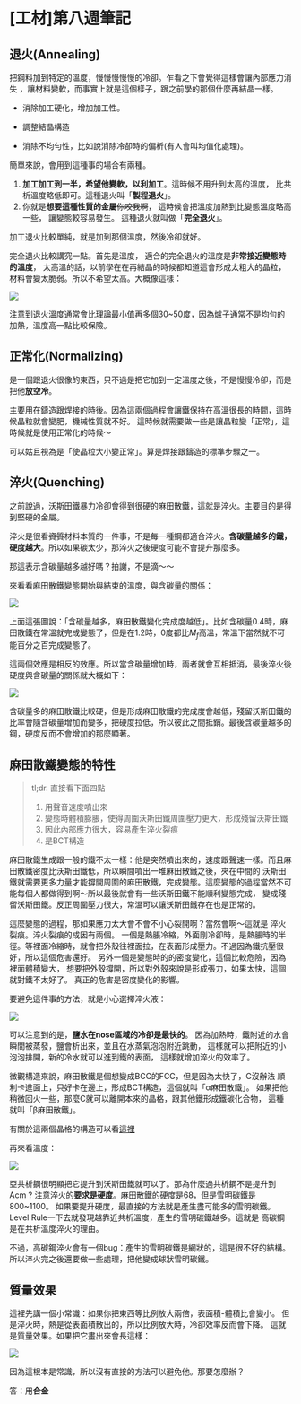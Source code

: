 # [工材]第八週筆記

## 退火(Annealing)
把鋼料加到特定的溫度，慢慢慢慢慢的冷卻。乍看之下會覺得這樣會讓內部應力消失 ，讓材料變軟，而事實上就是這個樣子，跟之前學的那個什麼再結晶一樣。

* 消除加工硬化，增加加工性。

* 調整結晶構造

* 消除不均勻性，比如說消除冷卻時的偏析(有人會叫均值化處理)。

簡單來說，會用到這種事的場合有兩種。

  1.  <b>加工加工到一半，希望他變軟，以利加工</b>。這時候不用升到太高的溫度， 比共析溫度略低即可。這種退火叫「<b>製程退火</b>」。 
  2.  你就是<b>想要這種性質的金屬</b>~~你咬我啊~~， 這時候會把溫度加熱到比變態溫度略高一些， 讓變態較容易發生。 這種退火就叫做「<b>完全退火</b>」。

加工退火比較單純，就是加到那個溫度，然後冷卻就好。


完全退火比較講究一點。首先是溫度， 適合的完全退火的溫度是**非常接近變態時的溫度**， 太高溫的話，以前學在在再結晶的時候都知道這會形成太粗大的晶粒， 材料會變太脆弱。所以不希望太高。大概像這樣：

![](https://i.imgur.com/pT46Dfr.png)

注意到退火溫度通常會比理論最小值再多個30~50度，因為爐子通常不是均勻的加熱，溫度高一點比較保險。

## 正常化(Normalizing)

是一個跟退火很像的東西，只不過是把它加到一定溫度之後，不是慢慢冷卻，而是 把他<b>放空冷</b>。

主要用在鑄造跟焊接的時後。因為這兩個過程會讓鐵保持在高溫很長的時間，這時候晶粒就會變肥，機械性質就不好。 這時候就需要做一些是讓晶粒變「正常」，這時候就是使用正常化的時候～

可以姑且視為是「使晶粒大小變正常」。算是焊接跟鑄造的標準步驟之一。

## 淬火(Quenching)
之前說過，沃斯田鐵暴力冷卻會得到很硬的麻田散鐵，這就是淬火。主要目的是得到堅硬的金屬。

淬火是很看~~資質~~材料本質的一件事，不是每一種鋼都適合淬火。**含碳量越多的鐵，硬度越大**。所以如果碳太少，那淬火之後硬度可能不會提升那麼多。

那這表示含碳量越多越好嗎？拍謝，不是滴～～

來看看麻田散鐵變態開始與結束的溫度，與含碳量的關係：

![](https://i.imgur.com/iHnLWuk.png)

上面這張圖說：「含碳量越多，麻田散鐵變化完成度越低」。比如含碳量0.4時，麻田散鐵在常溫就完成變態了，但是在1.2時，0度都比$M_{f}$高溫，常溫下當然就不可能百分之百完成變態了。

這兩個效應是相反的效應。所以當含碳量增加時，兩者就會互相抵消，最後淬火後硬度與含碳量的關係就大概如下：

![](https://i.imgur.com/CVrEaJ8.png)


含碳量多的麻田散鐵比較硬，但是形成麻田散鐵的完成度會越低，殘留沃斯田鐵的比率會隨含碳量增加而變多，把硬度拉低，所以彼此之間抵銷。最後含碳量越多的鋼，硬度反而不會增加的那麼顯著。

## 麻田散鐵變態的特性

> tl;dr. 直接看下面四點
> 1. 用聲音速度噴出來
> 2. 變態時體積膨脹，使得周圍沃斯田鐵周圍壓力更大，形成殘留沃斯田鐵
> 3. 因此內部應力很大，容易產生淬火裂痕
> 4. 是BCT構造


麻田散鐵生成跟一般的鐵不太一樣：他是突然噴出來的，速度跟聲速一樣。而且麻田散鐵密度比沃斯田鐵低，所以瞬間噴出一堆麻田散鐵之後，夾在中間的 沃斯田鐵就需要更多力量才能撐開周圍的麻田散鐵，完成變態。這麼變態的過程當然不可能每個人都做得到啊～所以最後就會有一些沃斯田鐵不能順利變態完成， 變成殘留沃斯田鐵。反正周圍壓力很大，常溫可以讓沃斯田鐵存在也是正常的。

這麼變態的過程，那如果應力太大會不會不小心裂開啊？當然會啊～這就是 淬火裂痕。淬火裂痕的成因有兩個。 一個是熱脹冷縮，外面剛冷卻時，是熱脹時的半徑。等裡面冷縮時，就會把外殼往裡面拉，在表面形成壓力。不過因為鐵抗壓很好，所以這個危害還好。 另外一個是變態時的的密度變化，這個比較危險，因為裡面體積變大， 想要把外殼撐開，所以對外殼來說是形成張力，如果太快，這個就對鐵不太好了。 真正的危害是密度變化的影響。

要避免這件事的方法，就是小心選擇淬火液：

![](https://i.imgur.com/3RavwpE.png)


可以注意到的是，**鹽水在nose區域的冷卻是最快的**。 因為加熱時，鐵附近的水會瞬間被蒸發，鹽會析出來，並且在水蒸氣泡泡附近跳動， 這樣就可以把附近的小泡泡排開，新的冷水就可以進到鐵的表面， 這樣就增加淬火的效率了。

微觀構造來說，麻田散鐵是個想變成BCC的FCC，但是因為太快了，C沒辦法 順利卡進面上，只好卡在邊上，形成BCT構造，這個就叫「α麻田散鐵」。 如果把他稍微回火一些，那麼C就可以離開本來的晶格，跟其他鐵形成鐵碳化合物， 這種就叫「β麻田散鐵」。

有關於這兩個晶格的構造可以看[這裡](http://www.aem.umn.edu/~shield/hane/tet.html)

再來看溫度：

![](https://i.imgur.com/C6JwhYd.png)


亞共析鋼很明顯把它提升到沃斯田鐵就可以了。那為什麼過共析鋼不是提升到Acm ? 注意淬火的<b>要求是硬度</b>。麻田散鐵的硬度是68，但是雪明碳鐵是800~1100。 如果要提升硬度，最直接的方法就是產生盡可能多的雪明碳鐵。 Level Rule一下去就發現越靠近共析溫度，產生的雪明碳鐵越多。這就是 高碳鋼是在共析溫度淬火的理由。

不過，高碳鋼淬火會有一個bug：產生的雪明碳鐵是網狀的，這是很不好的結構。 所以淬火完之後還要做一些處理，把他變成球狀雪明碳鐵。

## 質量效果

這裡先講一個小常識：如果你把東西等比例放大兩倍，表面積-體積比會變小。 但是淬火時，熱是從表面積散出的，所以比例放大時，冷卻效率反而會下降。 這就是質量效果。如果把它畫出來會長這樣：

![](https://i.imgur.com/giKq720.png)


因為這根本是常識，所以沒有直接的方法可以避免他。那要怎麼辦？

答：用<b>合金</b>